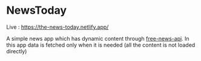 # NewsToday

Live : https://the-news-today.netlify.app/

A simple news app which has dynamic content through <a href="https://free-docs.newscatcherapi.com/#introduction">free-news-api</a>.
In this app data is fetched only when it is needed (all the content is not loaded directly)
